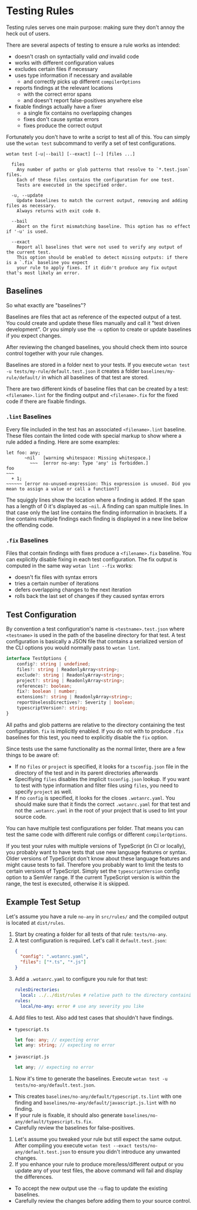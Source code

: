 # Testing Rules

Testing rules serves one main purpose: making sure they don't annoy the heck out of users.

There are several aspects of testing to ensure a rule works as intended:

* doesn't crash on syntactially valid *and* invalid code
* works with different configuration values
* excludes certain files if necessary
* uses type information if necessary and available
  * and correctly picks up different `compilerOptions`
* reports findings at the relevant locations
  * with the correct error spans
  * and doesn't report false-positives anywhere else
* fixable findings actually have a fixer
  * a single fix contains no overlapping changes
  * fixes don't cause syntax errors
  * fixes produce the correct output

Fortunately you don't have to write a script to test all of this. You can simply use the `wotan test` subcommand to verify a set of test configurations.

```
wotan test [-u|--bail] [--exact] [--] [files ...]

  files
    Any number of paths or glob patterns that resolve to `*.test.json` files.
    Each of these files contains the configuration for one test.
    Tests are executed in the specified order.

  -u, --update
    Update baselines to match the current output, removing and adding files as necessary.
    Always returns with exit code 0.

  --bail
    Abort on the first mismatching baseline. This option has no effect if '-u' is used.

  --exact
    Report all baselines that were not used to verify any output of the current test.
    This option should be enabled to detect missing outputs: if there is a `.fix` baseline you expect
    your rule to apply fixes. If it didn't produce any fix output that's most likely an error.
```

## Baselines

So what exactly are "baselines"?

Baselines are files that act as reference of the expected output of a test. You could create and update these files manually and call it "test driven development". Or you simply use the `-u` option to create or update baselines if you expect changes.

After reviewing the changed baselines, you should check them into source control together with your rule changes.

Baselines are stored in a folder next to your tests. If you execute `wotan test -u tests/my-rule/default.test.json` it creates a folder `baselines/my-rule/default/` in which all baselines of that test are stored.

There are two different kinds of baseline files that can be created by a test: `<filename>.lint` for the finding output and `<filename>.fix` for the fixed code if there are fixable findings.

### `.lint` Baselines

Every file included in the test has an associated `<filename>.lint` baseline. These files contain the linted code with special markup to show where a rule added a finding. Here are some examples:

```
let foo: any;
       ~nil   [warning whitespace: Missing whitespace.]
         ~~~  [error no-any: Type 'any' is forbidden.]
foo
~~~
  + 1;
~~~~~~ [error no-unused-expression: This expression is unused. Did you mean to assign a value or call a function?]
```

The squiggly lines show the location where a finding is added. If the span has a length of 0 it's displayed as `~nil`.
A finding can span multiple lines. In that case only the last line contains the finding information in brackets.
If a line contains multiple findings each finding is displayed in a new line below the offending code.

### `.fix` Baselines

Files that contain findings with fixes produce a `<filename>.fix` baseline. You can explicitly disable fixing in each test configuration.
The fix output is computed in the same way `wotan lint --fix` works:

* doesn't fix files with syntax errors
* tries a certain number of iterations
* defers overlapping changes to the next iteration
* rolls back the last set of changes if they caused syntax errors

## Test Configuration

By convention a test configuration's name is `<testname>.test.json` where `<testname>` is used in the path of the baseline directory for that test.
A test configuration is basically a JSON file that contains a serialized version of the CLI options you would normally pass to `wotan lint`.

```ts
interface TestOptions {
    config?: string | undefined;
    files?: string | ReadonlyArray<string>;
    exclude?: string | ReadonlyArray<string>;
    project?: string | ReadonlyArray<string>;
    references?: boolean;
    fix?: boolean | number;
    extensions?: string | ReadonlyArray<string>;
    reportUselessDirectives?: Severity | boolean;
    typescriptVersion?: string;
}
```

All paths and glob patterns are relative to the directory containing the test configuration.
`fix` is implicitly enabled. If you do not with to produce `.fix` baselines for this test, you need to explicitly disable the `fix` option.

Since tests use the same functionality as the normal linter, there are a few things to be aware of:

* If no `files` or `project` is specified, it looks for a `tsconfig.json` file in the directory of the test and in its parent directories afterwards
* Specifiying `files` disables the implicit `tsconfig.json` lookup. If you want to test with type information and filter files using `files`, you need to specify `project` as well.
* If no `config` is specified, it looks for the closes `.wotanrc.yaml`. You should make sure that it finds the correct `.wotanrc.yaml` for that test and not the `.wotanrc.yaml` in the root of your project that is used to lint your source code.

You can have multiple test configurations per folder. That means you can test the same code with different rule configs or different `compilerOptions`.

If you test your rules with multiple versions of TypeScript (in CI or locally), you probably want to have tests that use new language features or syntax. Older versions of TypeScript don't know about these language features and might cause tests to fail. Therefore you probably want to limit the tests to certain versions of TypeScript. Simply set the `typescriptVersion` config option to a SemVer range. If the current TypeScript version is within the range, the test is executed, otherwise it is skipped.

## Example Test Setup

Let's assume you have a rule `no-any` in `src/rules/` and the compiled output is located at `dist/rules`.

1. Start by creating a folder for all tests of that rule: `tests/no-any`.
1. A test configuration is required. Let's call it `default.test.json`:
    ```json
    {
      "config": ".wotanrc.yaml",
      "files": ["*.ts", "*.js"]
    }
    ```
1. Add a `.wotanrc.yaml` to configure you rule for that test:
    ```yaml
    rulesDirectories:
      local: ../../dist/rules # relative path to the directory containing the compiled version of your rule
    rules:
      local/no-any: error # use any severity you like
    ```
1. Add files to test. Also add test cases that shouldn't have findings.
  * `typescript.ts`
      ```ts
      let foo: any; // expecting error
      let any: string; // expecting no error
      ```
  * `javascript.js`
      ```js
      let any; // expecting no error
      ```
1. Now it's time to generate the baselines. Execute `wotan test -u tests/no-any/default.test.json`.
  * This creates `baselines/no-any/default/typescript.ts.lint` with one finding and `baselines/no-any/default/javascript.js.lint` with no finding.
  * If your rule is fixable, it should also generate `baselines/no-any/default/typescript.ts.fix`.
  * Carefully review the baselines for false-positives.
1. Let's assume you tweaked your rule but still expect the same output. After compiling you execute `wotan test --exact tests/no-any/default.test.json` to ensure you didn't introduce any unwanted changes.
1. If you enhance your rule to produce more/less/different output or you update any of your test files, the above command will fail and display the differences.
  * To accept the new output use the `-u` flag to update the existing baselines.
  * Carefully review the changes before adding them to your source control.
